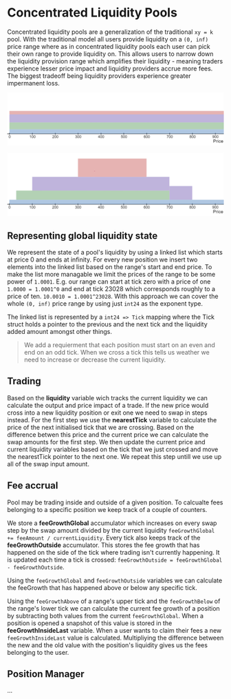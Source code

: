 # Concentrated Liquidity Pools

Concentrated liquidity pools are a generalization of the traditional `xy = k` pool. With the traditional model all users provide liquidity on a `(0, inf)` price range where as in concentrated liquidity pools each user can pick their own range to provide liquidity on.
This allows users to narrow down the liquidity provision range which amplifies their liquidity - meaning traders experience lesser price impact and liquidity providers accrue more fees. The biggest tradeoff being liquidity providers experience greater impermanent loss.

![Regular liquidity positions](../../../pictures/regularLiquidity.png)

![Concentrated liquidity positions](../../../pictures/concentratedLiquidity.png)

## Representing global liquidity state

We represent the state of a pool's liquidity by using a linked list which starts at price 0 and ends at infinity. For every new position we insert two elements into the linked list based on the range's start and end price. To make the list more managable we limit the prices of the range to be some power of `1.0001`. E.g. our range can start at tick zero with a price of one `1.0000 = 1.0001^0` and end at tick 23028 which corresponds roughly to a price of ten. `10.0010 = 1.0001^23028`. With this approach we can cover the whole `(0, inf)` price range by using just `int24` as the exponent type.

The linked list is represented by a `int24 => Tick` mapping where the Tick struct holds a pointer to the previous and the next tick and the liquidity added amount amongst other things.

> We add a requierment that each position must start on an even and end on an odd tick. When we cross a tick this tells us weather we need to increase or decrease the current liquidity.

## Trading

Based on the **liquidity** variable wich tracks the current liquidity we can calculate the output and price impact of a trade. If the new price would cross into a new liquidity position or exit one we need to swap in steps instead.
For the first step we use the **nearestTick** variable to calculate the price of the next initialised tick that we are crossing. Based on the difference betwen this price and the current price we can calculate the swap amounts for the first step.
We then update the current price and current liquidity variables based on the tick that we just crossed and move the nearestTick pointer to the next one.
We repeat this step untill we use up all of the swap input amount.

## Fee accrual

Pool may be trading inside and outside of a given position. To calcualte fees belonging to a specific position we keep track of a couple of counters.

We store a **feeGrowthGlobal** accumulator which increases on every swap step by the swap amount divided by the current liquidity `feeGrowthGlobal += feeAmount / currentLiquidity`.
Every tick also keeps track of the **feeGrowthOutside** accumulator. This stores the fee growth that has happened on the side of the tick where trading isn't currently happening. It is updated each time a tick is crossed: `feeGrowthOutside = feeGrowthGlobal - feeGrowthOutside`.

Using the `feeGrowthGlobal` and `feeGrowthOutside` variables we can calculate the feeGrowth that has happened above or below any specific tick.

Using the `feeGrowthAbove` of a range's upper tick and the `feeGrowthBelow` of the range's lower tick we can calculate the current fee growth of a position by subtracting both values from the current `feeGrowthGlobal`. When a position is opened a snapshot of this value is stored in the **feeGrowthInsideLast** variable. When a user wants to claim their fees a new `feeGrowthInsideLast` value is calculated. Multipliying the difference between the new and the old value with the position's liquidity gives us the fees belonging to the user.

## Position Manager

...

